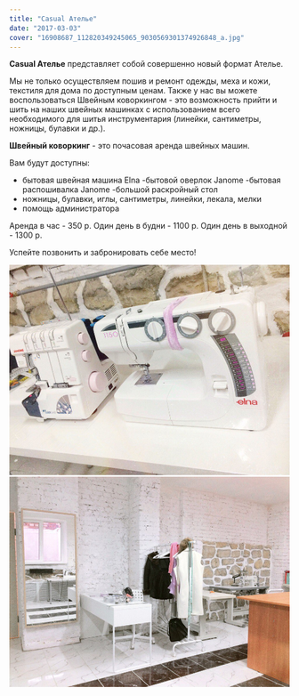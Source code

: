 ```yaml
---
title: "Casual Ателье"
date: "2017-03-03"
cover: "16908687_112820349245065_9030569301374926848_a.jpg"
---
```


**Casual Ателье** представляет собой совершенно новый формат Ателье.

Мы не только осуществляем пошив и ремонт одежды, меха и кожи, текстиля для дома по доступным ценам. Также у нас вы можете воспользоваться Швейным коворкингом - это возможность прийти и шить на наших швейных машинках с использованием всего необходимого для шитья инструментария (линейки, сантиметры, ножницы, булавки и др.).

**Швейный коворкинг** - это почасовая аренда швейных машин.

Вам будут доступны:

- бытовая швейная машина Elna -бытовой оверлок Janome -бытовая распошивалка Janome -большой раскройный стол
- ножницы, булавки, иглы, сантиметры, линейки, лекала, мелки
- помощь администратора

Аренда в час - 350 р. Один день в будни - 1100 р. Один день в выходной - 1300 р.

Успейте позвонить и забронировать себе место!

![](./images/1TzO4y1T3l8-1.jpg)
![](./images/MkgWrIjZGII.jpg)
